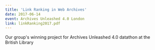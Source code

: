 ```yaml
---
title: 'Link Ranking in Web Archives'
date: 2017-06-14
event: Archives Unleashed 4.0 London
link: linkRanking2017.pdf
---
```

Our group's winning project for Archives Unleashed 4.0 datathon at the British Library